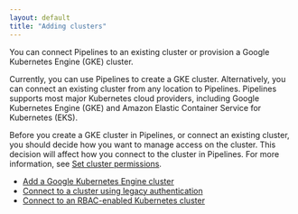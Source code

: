 ```yaml
---
layout: default
title: "Adding clusters"
--- 
```


You can connect Pipelines to an existing cluster or provision a Google Kubernetes Engine (GKE) cluster.

Currently, you can use Pipelines to create a GKE cluster. Alternatively, you can connect an existing cluster from any location to Pipelines. Pipelines supports most major Kubernetes cloud providers, including Google Kubernetes Engine (GKE) and Amazon Elastic Container Service for Kubernetes (EKS).

Before you create a GKE cluster in Pipelines, or connect an existing cluster, you should decide how you want to manage access on the cluster. This decision will affect how you connect to the cluster in Pipelines. For more information, see [Set cluster permissions](./cluster-set-permissions.html). 

* [Add a Google Kubernetes Engine cluster](./pfc_add_gke_cluster.html)
* [Connect to a cluster using legacy authentication](./pfc_connect_non_gke_cluster.html)
* [Connect to an RBAC-enabled Kubernetes cluster](./pfc_permissions_kube_rbac.html)